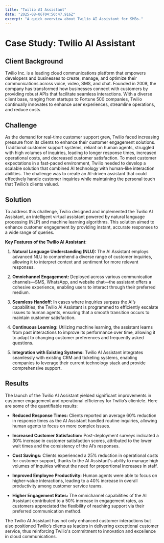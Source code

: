 ```yaml
---
title: "Twilio AI Assistant"
date: "2025-08-06T04:50:47.916Z"
excerpt: "A quick overview about Twilio AI Assistant for SMBs."
---
```

# Case Study: Twilio AI Assistant

## Client Background

Twilio Inc. is a leading cloud communications platform that empowers developers and businesses to create, manage, and optimize their communications across voice, video, SMS, and chat. Founded in 2008, the company has transformed how businesses connect with customers by providing robust APIs that facilitate seamless interactions. With a diverse client base, ranging from startups to Fortune 500 companies, Twilio continually innovates to enhance user experiences, streamline operations, and reduce costs.

## Challenge

As the demand for real-time customer support grew, Twilio faced increasing pressure from its clients to enhance their customer engagement solutions. Traditional customer support systems, reliant on human agents, struggled with high volumes of inquiries, leading to longer response times, increased operational costs, and decreased customer satisfaction. To meet customer expectations in a fast-paced environment, Twilio needed to develop a scalable solution that combined AI technology with human-like interaction abilities. The challenge was to create an AI-driven assistant that could effectively handle customer inquiries while maintaining the personal touch that Twilio’s clients valued.

## Solution

To address this challenge, Twilio designed and implemented the Twilio AI Assistant, an intelligent virtual assistant powered by natural language processing (NLP) and machine learning algorithms. This solution aimed to enhance customer engagement by providing instant, accurate responses to a wide range of queries.

**Key Features of the Twilio AI Assistant:**

1. **Natural Language Understanding (NLU):** The AI Assistant employs advanced NLU to comprehend a diverse range of customer inquiries, allowing it to interpret context and sentiment for more relevant responses.

2. **Omnichannel Engagement:** Deployed across various communication channels—SMS, WhatsApp, and website chat—the assistant offers a cohesive experience, enabling users to interact through their preferred medium.

3. **Seamless Handoff:** In cases where inquiries surpass the AI’s capabilities, the Twilio AI Assistant is programmed to efficiently escalate issues to human agents, ensuring that a smooth transition occurs to maintain customer satisfaction.

4. **Continuous Learning:** Utilizing machine learning, the assistant learns from past interactions to improve its performance over time, allowing it to adapt to changing customer preferences and frequently asked questions.

5. **Integration with Existing Systems:** Twilio AI Assistant integrates seamlessly with existing CRM and ticketing systems, enabling companies to leverage their current technology stack and provide comprehensive support.

## Results

The launch of the Twilio AI Assistant yielded significant improvements in customer engagement and operational efficiency for Twilio’s clientele. Here are some of the quantifiable results:

- **Reduced Response Times:** Clients reported an average 60% reduction in response times as the AI Assistant handled routine inquiries, allowing human agents to focus on more complex issues.

- **Increased Customer Satisfaction:** Post-deployment surveys indicated a 30% increase in customer satisfaction scores, attributed to the lower wait times and the consistency of the AI’s responses.

- **Cost Savings:** Clients experienced a 25% reduction in operational costs for customer support, thanks to the AI Assistant's ability to manage high volumes of inquiries without the need for proportional increases in staff.

- **Improved Employee Productivity:** Human agents were able to focus on higher-value interactions, leading to a 40% increase in overall productivity among customer service teams.

- **Higher Engagement Rates:** The omnichannel capabilities of the AI Assistant contributed to a 50% increase in engagement rates, as customers appreciated the flexibility of reaching support via their preferred communication method.

The Twilio AI Assistant has not only enhanced customer interactions but also positioned Twilio’s clients as leaders in delivering exceptional customer service, thus reinforcing Twilio's commitment to innovation and excellence in cloud communications.